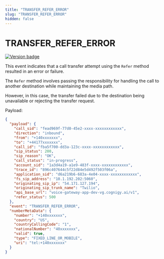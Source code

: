 ```yaml
---
title: "TRANSFER_REFER_ERROR"
slug: "TRANSFER_REFER_ERROR"
hidden: false
---
```


# TRANSFER_REFER_ERROR

<a href="Added"><img src="https://img.shields.io/badge/Added_in-v4.61-blue" alt="Version badge" /></a>

This event indicates that a call transfer attempt using the `Refer` method resulted in an error or failure.

The `Refer` method involves passing the responsibility for handling the call to another destination while maintaining the media path. 

However, in this case, the transfer failed due to the destination being unavailable or rejecting the transfer request.

Payload:

```json
{
  "payload": {
    "call_sid": "fead969f-77d0-45e2-xxxx-xxxxxxxxxxxx",
    "direction": "inbound",
    "from": "+140xxxxxxx",
    "to": "+44177xxxxxxx",
    "call_id": "fba5f700-dd3a-123c-xxxx-xxxxxxxxxxxx",
    "sip_status": 200,
    "sip_reason": "OK",
    "call_status": "in-progress",
    "account_sid": "1a3d4a19-a1e9-483f-xxxx-xxxxxxxxxxxx",
    "trace_id": "896c407644c5f22d84e5d492f503f06a",
    "application_sid": "d6a219b6-683a-4e04-xxxx-xxxxxxxxxxxx",
    "fs_sip_address": "10.1.192.202:5060",
    "originating_sip_ip": "54.171.127.194",
    "originating_sip_trunk_name": "Twilio",
    "api_base_url": "voice-gateway-app-dev-vg.cognigy.ai/v1",
    "refer_status": 500
  },
  "event": "TRANSFER_REFER_ERROR",
  "numberMetaData": {
    "number": "+140xxxxxxx",
    "country": "US",
    "countryCallingCode": "1",
    "nationalNumber": "40xxxxxxx",
    "valid": true,
    "type": "FIXED_LINE_OR_MOBILE",
    "uri": "tel:+140xxxxxxx"
  }
}
```